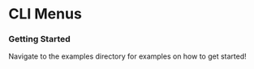 # CLI Menus

### Getting Started

Navigate to the examples directory for examples on how to get started!